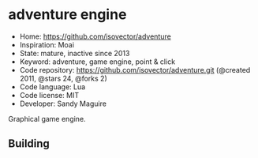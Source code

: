 # adventure engine

- Home: https://github.com/isovector/adventure
- Inspiration: Moai
- State: mature, inactive since 2013
- Keyword: adventure, game engine, point & click
- Code repository: https://github.com/isovector/adventure.git (@created 2011, @stars 24, @forks 2)
- Code language: Lua
- Code license: MIT
- Developer: Sandy Maguire

Graphical game engine.

## Building
